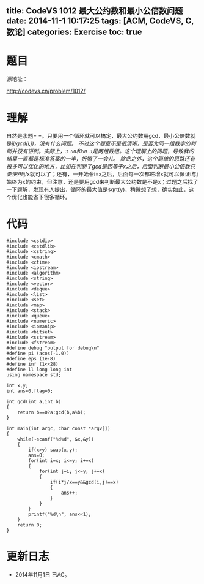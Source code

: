 title: CodeVS 1012 最大公约数和最小公倍数问题
date: 2014-11-1 10:17:25
tags: [ACM, CodeVS, C, 数论]
categories: Exercise
toc: true
---
# 题目	
源地址：

http://codevs.cn/problem/1012/

# 理解
自然是水题= =。只要用一个循环就可以搞定，最大公约数用gcd，最小公倍数就是i*j/gcd(i,j)，没有什么问题。
不过这个题意不是很清晰，是否为同一组数字的判断并没有讲到。实际上，`3 60`和`60 3`是两组数组。这个理解上的问题，导致我的结果一直都是标准答案的一半，折腾了一会儿。
除此之外，这个简单的思路还有很多可以优化的地方，比如在判断了gcd是否等于x之后，后面判断最小公倍数只要使用i*j/x就可以了；还有，一开始令i=x之后，后面每一次都递增x就可以保证i与j始终为x的约束，但注意，还是要用gcd来判断最大公约数是不是x；过题之后找了一下题解，发现有人提出，循环的最大值是sqrt(y)，稍微想了想，确实如此，这个优化也能省下很多循环。

<!-- more -->

# 代码
```
#include <cstdio>
#include <cstdlib>
#include <cstring>
#include <cmath>
#include <ctime>
#include <iostream>
#include <algorithm>
#include <string>
#include <vector>
#include <deque>
#include <list>
#include <set>
#include <map>
#include <stack>
#include <queue>
#include <numeric>
#include <iomanip>
#include <bitset>
#include <sstream>
#include <fstream>
#define debug "output for debug\n"
#define pi (acos(-1.0))
#define eps (1e-8)
#define inf (1<<28)
#define ll long long int
using namespace std;

int x,y;
int ans=0,flag=0;

int gcd(int a,int b)
{
    return b==0?a:gcd(b,a%b);
}

int main(int argc, char const *argv[])
{
    while(~scanf("%d%d", &x,&y))
    {
        if(x>y) swap(x,y);
        ans=0;
        for(int i=x; i<=y; i+=x)
        {
            for(int j=i; j<=y; j+=x)
            {
                if(i*j/x==y&&gcd(i,j)==x)
                {
                    ans++;
                }
            }
        }
        printf("%d\n", ans<<1);
    }
    return 0;
}
```

# 更新日志
- 2014年11月1日 已AC。